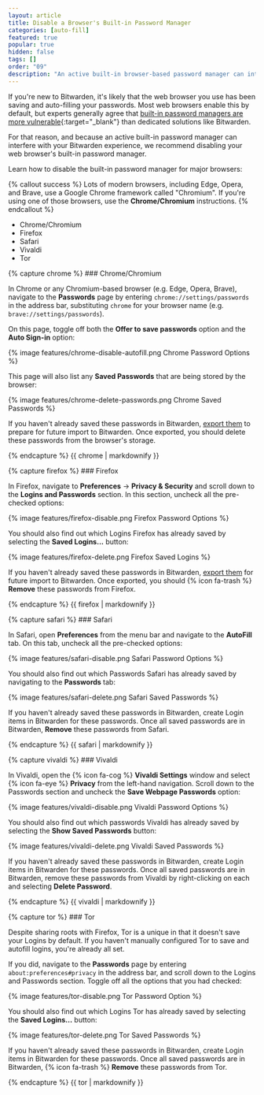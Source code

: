 ```yaml
---
layout: article
title: Disable a Browser's Built-in Password Manager
categories: [auto-fill]
featured: true
popular: true
hidden: false
tags: []
order: "09"
description: "An active built-in browser-based password manager can interfere with your Bitwarden experience. Learn how to disable built-in password managers with this guide."
---
```


If you're new to Bitwarden, it's likely that the web browser you use has been saving and auto-filling your passwords. Most web browsers enable this by default, but experts generally agree that [built-in password managers are more vulnerable](https://www.wired.com/2016/08/browser-password-manager-probably-isnt-enough/){:target="\_blank"} than dedicated solutions like Bitwarden.

For that reason, and because an active built-in password manager can interfere with your Bitwarden experience, we recommend disabling your web browser's built-in password manager.

Learn how to disable the built-in password manager for major browsers:

{% callout success %}
Lots of modern browsers, including Edge, Opera, and Brave, use a Google Chrome framework called "Chromium". If you're using one of those browsers, use the **Chrome/Chromium** instructions.
{% endcallout %}

<ul class="nav nav-tabs" id="myTab" role="tablist">
  <li class="nav-item" id="tab" role="presentation">
    <a class="nav-link active" id="chrometab" data-bs-toggle="tab" data-target="#chrome" role="tab" aria-controls="chrome" aria-selected="true">Chrome/Chromium</a>
  </li>
  <li class="nav-item" id="tab" role="presentation">
    <a class="nav-link" id="firefoxtab" data-bs-toggle="tab" data-target="#firefox" role="tab" aria-controls="firefox" aria-selected="false">Firefox</a>
  </li>
  <li class="nav-item" id="tab" role="presentation">
    <a class="nav-link" id="safaritab" data-bs-toggle="tab" data-target="#safari" role="tab" aria-controls="safari" aria-selected="false">Safari</a>
  </li>
  <li class="nav-item" id="tab" role="presentation">
    <a class="nav-link" id="vivalditab" data-bs-toggle="tab" data-target="#vivaldi" role="tab" aria-controls="vivaldi" aria-selected="false">Vivaldi</a>
  </li>
  <li class="nav-item" id="tab" role="presentation">
    <a class="nav-link" id="tortab" data-bs-toggle="tab" data-target="#tor" role="tab" aria-controls="tor" aria-selected="false">Tor</a>
  </li>
</ul>

<div class="tab-content" id="clientsContent">
  <div class="tab-pane show active" id="chrome" role="tabpanel" aria-labelledby="chrometab">
{% capture chrome %}
### Chrome/Chromium

In Chrome or any Chromium-based browser (e.g. Edge, Opera, Brave), navigate to the **Passwords** page by entering `chrome://settings/passwords` in the address bar, substituting `chrome` for your browser name (e.g. `brave://settings/passwords`).

On this page, toggle off both the **Offer to save passwords** option and the **Auto Sign-in** option:

{% image features/chrome-disable-autofill.png Chrome Password Options %}

This page will also list any **Saved Passwords** that are being stored by the browser:

{% image features/chrome-delete-passwords.png Chrome Saved Passwords %}

If you haven't already saved these passwords in Bitwarden, [export them]({{site.baseurl}}/article/import-from-chrome/#export-from-chrome) to prepare for future import to Bitwarden. Once exported, you should delete these passwords from the browser's storage.

{% endcapture %}
{{ chrome | markdownify }}
  </div>
  <div class="tab-pane" id="firefox" role="tabpanel" aria-labelledby="firefoxtab">
{% capture firefox %}
### Firefox

In Firefox, navigate to **Preferences** &rarr; **Privacy & Security** and scroll down to the **Logins and Passwords** section. In this section, uncheck all the pre-checked options:

{% image features/firefox-disable.png Firefox Password Options %}

You should also find out which Logins Firefox has already saved by selecting the **Saved Logins...** button:

{% image features/firefox-delete.png Firefox Saved Logins %}

If you haven't already saved these passwords in Bitwarden, [export them]({{site.baseurl}}/article/import-from-firefox/) for future import to Bitwarden. Once exported, you should {% icon fa-trash %} **Remove** these passwords from Firefox.

{% endcapture %}
{{ firefox | markdownify }}
  </div>
  <div class="tab-pane" id="safari" role="tabpanel" aria-labelledby="safaritab">
{% capture safari %}
### Safari

In Safari, open **Preferences** from the menu bar and navigate to the **AutoFill** tab. On this tab, uncheck all the pre-checked options:

{% image features/safari-disable.png Safari Password Options %}

You should also find out which Passwords Safari has already saved by navigating to the **Passwords** tab:

{% image features/safari-delete.png Safari Saved Passwords %}

If you haven't already saved these passwords in Bitwarden, create Login items in Bitwarden for these passwords. Once all saved passwords are in Bitwarden, **Remove** these passwords from Safari.

{% endcapture %}
{{ safari | markdownify }}
  </div>
  <div class="tab-pane" id="vivaldi" role="tabpanel" aria-labelledby="vivalditab">
{% capture vivaldi %}
### Vivaldi

In Vivaldi, open the {% icon fa-cog %} **Vivaldi Settings** window and select {% icon fa-eye %} **Privacy** from the left-hand navigation. Scroll down to the Passwords section and uncheck the **Save Webpage Passwords** option:

{% image features/vivaldi-disable.png Vivaldi Password Options %}

You should also find out which passwords Vivaldi has already saved by selecting the **Show Saved Passwords** button:

{% image features/vivaldi-delete.png Vivaldi Saved Passwords %}

If you haven't already saved these passwords in Bitwarden, create Login items in Bitwarden for these passwords. Once all saved passwords are in Bitwarden, remove these passwords from Vivaldi by right-clicking on each and selecting **Delete Password**.

{% endcapture %}
{{ vivaldi | markdownify }}
  </div>
  <div class="tab-pane" id="tor" role="tabpanel" aria-labelledby="tortab">
{% capture tor %}
### Tor

Despite sharing roots with Firefox, Tor is a unique in that it doesn't save your Logins by default. If you haven't manually configured Tor to save and autofill logins, you're already all set.

If you did, navigate to the **Passwords** page by entering `about:preferences#privacy` in the address bar, and scroll down to the Logins and Passwords section. Toggle off all the options that you had checked:

{% image features/tor-disable.png Tor Password Option %}

You should also find out which Logins Tor has already saved by selecting the **Saved Logins...** button:

{% image features/tor-delete.png Tor Saved Passwords %}

If you haven't already saved these passwords in Bitwarden, create Login items in Bitwarden for these passwords. Once all saved passwords are in Bitwarden, {% icon fa-trash %} **Remove** these passwords from Tor.

{% endcapture %}
{{ tor | markdownify }}
  </div>
</div>
